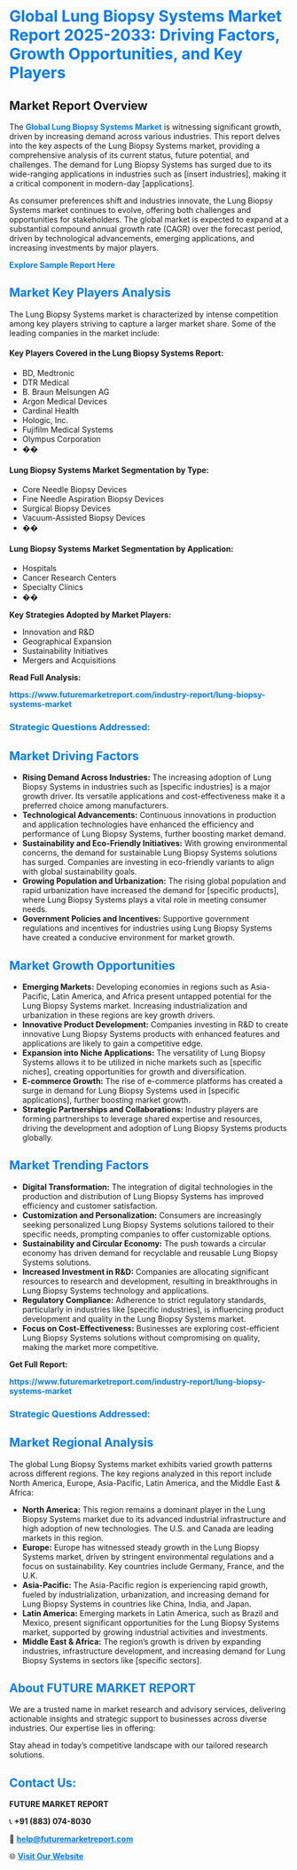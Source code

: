 <h1 style="color: #007BFF;">Global Lung Biopsy Systems Market Report 2025-2033: Driving Factors, Growth Opportunities, and Key Players</h1>

<section id="overview">
<h2>Market Report Overview</h2>
<p>The <a href="https://www.futuremarketreport.com/industry-report/lung-biopsy-systems-market" style="color: #007BFF; text-decoration: none;"><strong>Global Lung Biopsy Systems Market</strong></a> is witnessing significant growth, driven by increasing demand across various industries. This report delves into the key aspects of the Lung Biopsy Systems market, providing a comprehensive analysis of its current status, future potential, and challenges. The demand for Lung Biopsy Systems has surged due to its wide-ranging applications in industries such as [insert industries], making it a critical component in modern-day [applications].</p>
<p>As consumer preferences shift and industries innovate, the Lung Biopsy Systems market continues to evolve, offering both challenges and opportunities for stakeholders. The global market is expected to expand at a substantial compound annual growth rate (CAGR) over the forecast period, driven by technological advancements, emerging applications, and increasing investments by major players.</p>
</section>

<section id="overview">
<p><a href="https://www.futuremarketreport.com/request-sample/reportId=118004" style="color: #007BFF; text-decoration: none;"><strong>Explore Sample Report Here</strong></a></p>
</section>

<section id="key-players">
<h2 style="color: #007BFF;">Market Key Players Analysis</h2>
<p>The Lung Biopsy Systems market is characterized by intense competition among key players striving to capture a larger market share. Some of the leading companies in the market include:</p>
<h4>Key Players Covered in the Lung Biopsy Systems Report:</h4>
<ul><li>BD, Medtronic</li><li>DTR Medical</li><li>B. Braun Melsungen AG</li><li>Argon Medical Devices</li><li>Cardinal Health</li><li>Hologic, Inc.</li><li>Fujifilm Medical Systems</li><li>Olympus Corporation</li><li>��</li></ul>
<h4>Lung Biopsy Systems Market Segmentation by Type:</h4>
<ul><li>Core Needle Biopsy Devices</li><li>Fine Needle Aspiration Biopsy Devices</li><li>Surgical Biopsy Devices</li><li>Vacuum-Assisted Biopsy Devices</li><li>��</li></ul>

<h4>Lung Biopsy Systems Market Segmentation by Application:</h4>
<ul><li>Hospitals</li><li>Cancer Research Centers</li><li>Specialty Clinics</li><li>��</li></ul>
<p><strong>Key Strategies Adopted by Market Players:</strong></p>
<ul>
<li>Innovation and R&D</li>
<li>Geographical Expansion</li>
<li>Sustainability Initiatives</li>
<li>Mergers and Acquisitions</li>
</ul>
</section>

<section>
<p><strong>Read Full Analysis: </strong></p><a href="https://www.futuremarketreport.com/industry-report/lung-biopsy-systems-market" style="color: #007BFF; text-decoration: none;"><strong>https://www.futuremarketreport.com/industry-report/lung-biopsy-systems-market</strong></a>
<h3 style="color: #007BFF;">Strategic Questions Addressed:</h3>
</section>

<section id="driving-factors">
<h2 style="color: #007BFF;">Market Driving Factors</h2>
<ul>
<li><strong>Rising Demand Across Industries:</strong> The increasing adoption of Lung Biopsy Systems in industries such as [specific industries] is a major growth driver. Its versatile applications and cost-effectiveness make it a preferred choice among manufacturers.</li>
<li><strong>Technological Advancements:</strong> Continuous innovations in production and application technologies have enhanced the efficiency and performance of Lung Biopsy Systems, further boosting market demand.</li>
<li><strong>Sustainability and Eco-Friendly Initiatives:</strong> With growing environmental concerns, the demand for sustainable Lung Biopsy Systems solutions has surged. Companies are investing in eco-friendly variants to align with global sustainability goals.</li>
<li><strong>Growing Population and Urbanization:</strong> The rising global population and rapid urbanization have increased the demand for [specific products], where Lung Biopsy Systems plays a vital role in meeting consumer needs.</li>
<li><strong>Government Policies and Incentives:</strong> Supportive government regulations and incentives for industries using Lung Biopsy Systems have created a conducive environment for market growth.</li>
</ul>
</section>

<section id="growth-opportunities">
<h2 style="color: #007BFF;">Market Growth Opportunities</h2>
<ul>
<li><strong>Emerging Markets:</strong> Developing economies in regions such as Asia-Pacific, Latin America, and Africa present untapped potential for the Lung Biopsy Systems market. Increasing industrialization and urbanization in these regions are key growth drivers.</li>
<li><strong>Innovative Product Development:</strong> Companies investing in R&D to create innovative Lung Biopsy Systems products with enhanced features and applications are likely to gain a competitive edge.</li>
<li><strong>Expansion into Niche Applications:</strong> The versatility of Lung Biopsy Systems allows it to be utilized in niche markets such as [specific niches], creating opportunities for growth and diversification.</li>
<li><strong>E-commerce Growth:</strong> The rise of e-commerce platforms has created a surge in demand for Lung Biopsy Systems used in [specific applications], further boosting market growth.</li>
<li><strong>Strategic Partnerships and Collaborations:</strong> Industry players are forming partnerships to leverage shared expertise and resources, driving the development and adoption of Lung Biopsy Systems products globally.</li>
</ul>
</section>

<section id="trending-factors">
<h2 style="color: #007BFF;">Market Trending Factors</h2>
<ul>
<li><strong>Digital Transformation:</strong> The integration of digital technologies in the production and distribution of Lung Biopsy Systems has improved efficiency and customer satisfaction.</li>
<li><strong>Customization and Personalization:</strong> Consumers are increasingly seeking personalized Lung Biopsy Systems solutions tailored to their specific needs, prompting companies to offer customizable options.</li>
<li><strong>Sustainability and Circular Economy:</strong> The push towards a circular economy has driven demand for recyclable and reusable Lung Biopsy Systems solutions.</li>
<li><strong>Increased Investment in R&D:</strong> Companies are allocating significant resources to research and development, resulting in breakthroughs in Lung Biopsy Systems technology and applications.</li>
<li><strong>Regulatory Compliance:</strong> Adherence to strict regulatory standards, particularly in industries like [specific industries], is influencing product development and quality in the Lung Biopsy Systems market.</li>
<li><strong>Focus on Cost-Effectiveness:</strong> Businesses are exploring cost-efficient Lung Biopsy Systems solutions without compromising on quality, making the market more competitive.</li>
</ul>
</section>

<section>
<p><strong>Get Full Report: </strong></p><a href="https://www.futuremarketreport.com/industry-report/lung-biopsy-systems-market" style="color: #007BFF; text-decoration: none;"><strong>https://www.futuremarketreport.com/industry-report/lung-biopsy-systems-market</strong></a>
<h3 style="color: #007BFF;">Strategic Questions Addressed:</h3>
</section>


<section id="regional-analysis">
<h2 style="color: #007BFF;">Market Regional Analysis</h2>
<p>The global Lung Biopsy Systems market exhibits varied growth patterns across different regions. The key regions analyzed in this report include North America, Europe, Asia-Pacific, Latin America, and the Middle East & Africa:</p>
<ul>
<li><strong>North America:</strong> This region remains a dominant player in the Lung Biopsy Systems market due to its advanced industrial infrastructure and high adoption of new technologies. The U.S. and Canada are leading markets in this region.</li>
<li><strong>Europe:</strong> Europe has witnessed steady growth in the Lung Biopsy Systems market, driven by stringent environmental regulations and a focus on sustainability. Key countries include Germany, France, and the U.K.</li>
<li><strong>Asia-Pacific:</strong> The Asia-Pacific region is experiencing rapid growth, fueled by industrialization, urbanization, and increasing demand for Lung Biopsy Systems in countries like China, India, and Japan.</li>
<li><strong>Latin America:</strong> Emerging markets in Latin America, such as Brazil and Mexico, present significant opportunities for the Lung Biopsy Systems market, supported by growing industrial activities and investments.</li>
<li><strong>Middle East & Africa:</strong> The region’s growth is driven by expanding industries, infrastructure development, and increasing demand for Lung Biopsy Systems in sectors like [specific sectors].</li>
</ul>
</section>

<footer>
<h2 style="color: #007BFF;">About FUTURE MARKET REPORT</h2>
<p>We are a trusted name in market research and advisory services, delivering actionable insights and strategic support to businesses across diverse industries. Our expertise lies in offering:</p>

<p>Stay ahead in today’s competitive landscape with our tailored research solutions.</p>

<h2 style="color: #007BFF;">Contact Us:</h2>
<p><strong>FUTURE MARKET REPORT</strong></p>
<p>📞 <strong>+91 (883) 074-8030</strong></p>
<p>📧 <strong><a href="mailto:help@futuremarketreport.com" style="color: #007BFF;">help@futuremarketreport.com</a></strong></p>
<p>🌐 <strong><a href="https://www.futuremarketreport.com/" style="color: #007BFF;">Visit Our Website</a></strong></p>
</footer>